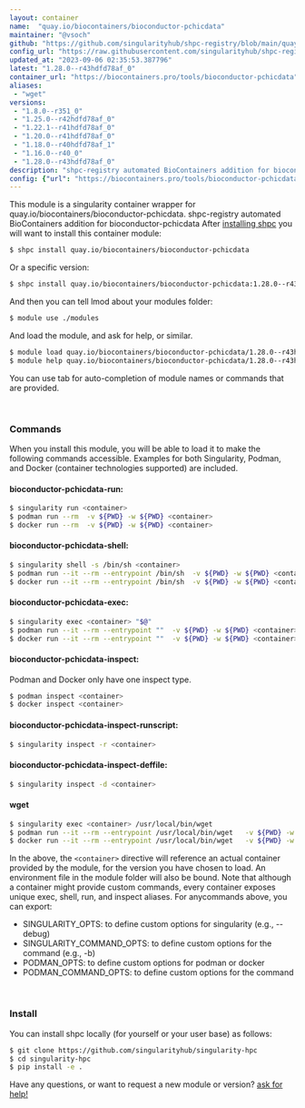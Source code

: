 ```yaml
---
layout: container
name:  "quay.io/biocontainers/bioconductor-pchicdata"
maintainer: "@vsoch"
github: "https://github.com/singularityhub/shpc-registry/blob/main/quay.io/biocontainers/bioconductor-pchicdata/container.yaml"
config_url: "https://raw.githubusercontent.com/singularityhub/shpc-registry/main/quay.io/biocontainers/bioconductor-pchicdata/container.yaml"
updated_at: "2023-09-06 02:35:53.387796"
latest: "1.28.0--r43hdfd78af_0"
container_url: "https://biocontainers.pro/tools/bioconductor-pchicdata"
aliases:
 - "wget"
versions:
 - "1.8.0--r351_0"
 - "1.25.0--r42hdfd78af_0"
 - "1.22.1--r41hdfd78af_0"
 - "1.20.0--r41hdfd78af_0"
 - "1.18.0--r40hdfd78af_1"
 - "1.16.0--r40_0"
 - "1.28.0--r43hdfd78af_0"
description: "shpc-registry automated BioContainers addition for bioconductor-pchicdata"
config: {"url": "https://biocontainers.pro/tools/bioconductor-pchicdata", "maintainer": "@vsoch", "description": "shpc-registry automated BioContainers addition for bioconductor-pchicdata", "latest": {"1.28.0--r43hdfd78af_0": "sha256:266d4cee64caf2482d73fd3627eecdee3aa89d64583e40f471e496bf468f4857"}, "tags": {"1.8.0--r351_0": "sha256:31db2d778c86b1ec714ead88f92adc0d87a551573f483912e8a87081d08249e6", "1.25.0--r42hdfd78af_0": "sha256:72a25ceae4e7d0009f1224e957e5c7bbcd646c94a7f74d51fc8c469a4efb4269", "1.22.1--r41hdfd78af_0": "sha256:54bdc42d3e9f62c940de0051d2c5079b206f6f21f698f003ae7ab1ef5bd45d1a", "1.20.0--r41hdfd78af_0": "sha256:9d3843ab34f3a40b7712e7635da9ec7b62d8371be02c78b57de7c57d2fec298e", "1.18.0--r40hdfd78af_1": "sha256:1bddf40408f5380abb61e6d0ea552e928e7818ba2429b7ffdd2eaee72afd8085", "1.16.0--r40_0": "sha256:e740e4a8dec773eac03238a09faa3b55c3e7dce39aa22febdd03bcac9a5a6d00", "1.28.0--r43hdfd78af_0": "sha256:266d4cee64caf2482d73fd3627eecdee3aa89d64583e40f471e496bf468f4857"}, "docker": "quay.io/biocontainers/bioconductor-pchicdata", "aliases": {"wget": "/usr/local/bin/wget"}}
---
```


This module is a singularity container wrapper for quay.io/biocontainers/bioconductor-pchicdata.
shpc-registry automated BioContainers addition for bioconductor-pchicdata
After [installing shpc](#install) you will want to install this container module:


```bash
$ shpc install quay.io/biocontainers/bioconductor-pchicdata
```

Or a specific version:

```bash
$ shpc install quay.io/biocontainers/bioconductor-pchicdata:1.28.0--r43hdfd78af_0
```

And then you can tell lmod about your modules folder:

```bash
$ module use ./modules
```

And load the module, and ask for help, or similar.

```bash
$ module load quay.io/biocontainers/bioconductor-pchicdata/1.28.0--r43hdfd78af_0
$ module help quay.io/biocontainers/bioconductor-pchicdata/1.28.0--r43hdfd78af_0
```

You can use tab for auto-completion of module names or commands that are provided.

<br>

### Commands

When you install this module, you will be able to load it to make the following commands accessible.
Examples for both Singularity, Podman, and Docker (container technologies supported) are included.

#### bioconductor-pchicdata-run:

```bash
$ singularity run <container>
$ podman run --rm  -v ${PWD} -w ${PWD} <container>
$ docker run --rm  -v ${PWD} -w ${PWD} <container>
```

#### bioconductor-pchicdata-shell:

```bash
$ singularity shell -s /bin/sh <container>
$ podman run --it --rm --entrypoint /bin/sh  -v ${PWD} -w ${PWD} <container>
$ docker run --it --rm --entrypoint /bin/sh  -v ${PWD} -w ${PWD} <container>
```

#### bioconductor-pchicdata-exec:

```bash
$ singularity exec <container> "$@"
$ podman run --it --rm --entrypoint ""  -v ${PWD} -w ${PWD} <container> "$@"
$ docker run --it --rm --entrypoint ""  -v ${PWD} -w ${PWD} <container> "$@"
```

#### bioconductor-pchicdata-inspect:

Podman and Docker only have one inspect type.

```bash
$ podman inspect <container>
$ docker inspect <container>
```

#### bioconductor-pchicdata-inspect-runscript:

```bash
$ singularity inspect -r <container>
```

#### bioconductor-pchicdata-inspect-deffile:

```bash
$ singularity inspect -d <container>
```


#### wget

```bash
$ singularity exec <container> /usr/local/bin/wget
$ podman run --it --rm --entrypoint /usr/local/bin/wget   -v ${PWD} -w ${PWD} <container> -c " $@"
$ docker run --it --rm --entrypoint /usr/local/bin/wget   -v ${PWD} -w ${PWD} <container> -c " $@"
```



In the above, the `<container>` directive will reference an actual container provided
by the module, for the version you have chosen to load. An environment file in the
module folder will also be bound. Note that although a container
might provide custom commands, every container exposes unique exec, shell, run, and
inspect aliases. For anycommands above, you can export:

 - SINGULARITY_OPTS: to define custom options for singularity (e.g., --debug)
 - SINGULARITY_COMMAND_OPTS: to define custom options for the command (e.g., -b)
 - PODMAN_OPTS: to define custom options for podman or docker
 - PODMAN_COMMAND_OPTS: to define custom options for the command

<br>

### Install

You can install shpc locally (for yourself or your user base) as follows:

```bash
$ git clone https://github.com/singularityhub/singularity-hpc
$ cd singularity-hpc
$ pip install -e .
```

Have any questions, or want to request a new module or version? [ask for help!](https://github.com/singularityhub/singularity-hpc/issues)